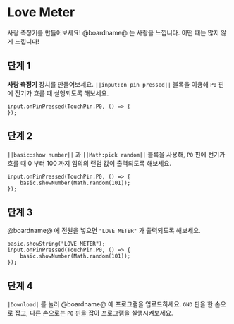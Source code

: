 # Love Meter

사랑 측정기를 만들어보세요! @boardname@ 는 사랑을 느낍니다. 어떤 때는 많지 않게 느낍니다!

## 단계 1

**사랑 측정기** 장치를 만들어보세요. `||input:on pin pressed||` 블록을 이용해 `P0` 핀에 전기가 흐를 때 실행되도록 해보세요.

```blocks
input.onPinPressed(TouchPin.P0, () => {
});
```

## 단계 2

`||basic:show number||` 과 `||Math:pick random||` 블록을 사용해, `P0` 핀에 전기가 흐를 때 0 부터 100 까지 임의의 랜덤 값이 출력되도록 해보세요.

```blocks
input.onPinPressed(TouchPin.P0, () => {
    basic.showNumber(Math.random(101));
});
```

## 단계 3

@boardname@ 에 전원을 넣으면 `"LOVE METER"` 가 출력되도록 해보세요.

```blocks
basic.showString("LOVE METER");
input.onPinPressed(TouchPin.P0, () => {
    basic.showNumber(Math.random(101));
});
```

## 단계 4

`|Download|` 를 눌러 @boardname@ 에 프로그램을 업로드하세요. `GND` 핀을 한 손으로 잡고, 다른 손으로는 `P0` 핀을 잡아 프로그램을 실행시켜보세요.